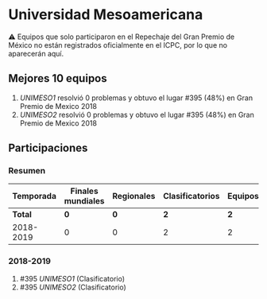 ---
---

# Universidad Mesoamericana

:warning: Equipos que solo participaron en el Repechaje del Gran Premio de México no están registrados oficialmente en el ICPC, por lo que no aparecerán aquí.

## Mejores 10 equipos

1. _UNIMESO1_ resolvió 0 problemas y obtuvo el lugar #395 (48%) en Gran Premio de Mexico 2018
1. _UNIMESO2_ resolvió 0 problemas y obtuvo el lugar #395 (48%) en Gran Premio de Mexico 2018

## Participaciones

### Resumen

| Temporada | Finales mundiales | Regionales | Clasificatorios | Equipos |
| --- | --- | --- | --- | --- |
| **Total** | **0** | **0** | **2** | **2** |
| 2018-2019 | 0 | 0 | 2 | 2 |

### 2018-2019

1. #395 _UNIMESO1_ (Clasificatorio)
1. #395 _UNIMESO2_ (Clasificatorio)



